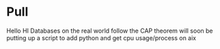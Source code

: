 # Pull
Hello
HI
Databases on the real world follow the CAP theorem
will soon be putting up a script to add python and get cpu usage/process on aix
